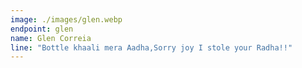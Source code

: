 ```yaml
---
image: ./images/glen.webp
endpoint: glen
name: Glen Correia
line: "Bottle khaali mera Aadha,Sorry joy I stole your Radha!!"
---
```

